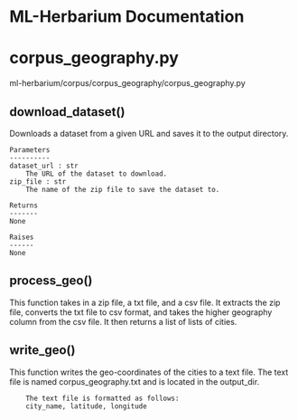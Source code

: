 # ML-Herbarium Documentation

# corpus_geography.py

ml-herbarium/corpus/corpus_geography/corpus_geography.py

## download_dataset()

Downloads a dataset from a given URL and saves it to the output directory.
```
Parameters
----------
dataset_url : str
    The URL of the dataset to download.
zip_file : str
    The name of the zip file to save the dataset to.

Returns
-------
None

Raises
------
None

```



## process_geo()
This function takes in a zip file, a txt file, and a csv file.
It extracts the zip file, converts the txt file to csv format,
and takes the higher geography column from the csv file.
It then returns a list of lists of cities.



## write_geo()

This function writes the geo-coordinates of the cities to a text file.
The text file is named corpus_geography.txt and is located in the output_dir.
```
    The text file is formatted as follows:
    city_name, latitude, longitude
```



